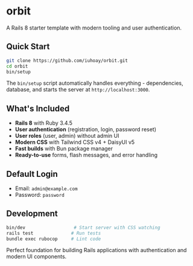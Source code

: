 # orbit

A Rails 8 starter template with modern tooling and user authentication.

## Quick Start

```bash
git clone https://github.com/iuhoay/orbit.git
cd orbit
bin/setup
```

The `bin/setup` script automatically handles everything - dependencies, database, and starts the server at `http://localhost:3000`.

## What's Included

- **Rails 8** with Ruby 3.4.5
- **User authentication** (registration, login, password reset)
- **User roles** (user, admin) without admin UI
- **Modern CSS** with Tailwind CSS v4 + DaisyUI v5
- **Fast builds** with Bun package manager
- **Ready-to-use** forms, flash messages, and error handling

## Default Login

- Email: `admin@example.com`
- Password: `password`

## Development

```bash
bin/dev                  # Start server with CSS watching
rails test              # Run tests
bundle exec rubocop     # Lint code
```

Perfect foundation for building Rails applications with authentication and modern UI components.
